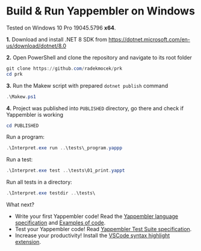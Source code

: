 # Build & Run Yappembler on Windows

Tested on Windows 10 Pro 19045.5796 __x64__.

__1.__ Download and install .NET 8 SDK from <https://dotnet.microsoft.com/en-us/download/dotnet/8.0>

__2.__ Open PowerShell and clone the repository and navigate to its root folder

```ps1
git clone https://github.com/radekmocek/prk
cd prk
```

__3.__ Run the Makew script with prepared `dotnet publish` command

```ps1
.\Makew.ps1
```

__4.__ Project was published into `PUBLISHED` directory, go there and check if Yappembler is working

```ps1
cd PUBLISHED
```

Run a program:

```ps1
.\Interpret.exe run ..\tests\_program.yappp
```

Run a test:

```ps1
.\Interpret.exe test ..\tests\01_print.yappt
```

Run all tests in a directory:

```ps1
.\Interpret.exe testdir ..\tests\
```

What next?

* Write your first Yappembler code! Read the [Yappembler language specification](./reference.MD) and [Examples of code](./examples.MD).
* Test your Yappembler code! Read [Yappembler Test Suite specification](./reference_testing.MD).
* Increase your productivity! Install the [VSCode syntax highlight extension](../Highlighter/yappembler/).
